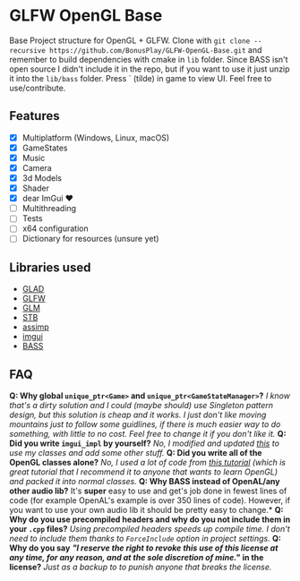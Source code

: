 # GLFW OpenGL Base
Base Project structure for OpenGL + GLFW. Clone with
`git clone --recursive https://github.com/BonusPlay/GLFW-OpenGL-Base.git`
and remember to build dependencies with cmake in `lib` folder. Since BASS isn't open source I didn't include it in the repo, but if you want to use it just unzip it into the `lib/bass` folder. Press ` (tilde) in game to view UI. Feel free to use/contribute.

## Features
-[x] Multiplatform (Windows, Linux, macOS)
-[x] GameStates
-[x] Music
-[x] Camera
-[x] 3d Models
-[x] Shader
-[x] dear ImGui ❤️
-[ ] Multithreading
-[ ] Tests
-[ ] x64 configuration
-[ ] Dictionary for resources (unsure yet)

## Libraries used
- [GLAD](https://github.com/Dav1dde/glad)
- [GLFW](https://github.com/glfw/glfw)
- [GLM](https://github.com/g-truc/glm)
- [STB](https://github.com/nothings/stb)
- [assimp](https://github.com/assimp/assimp)
- [imgui](https://github.com/ocornut/imgui)
- [BASS](https://www.un4seen.com/)

## FAQ
**Q: Why global `unique_ptr<Game>` and `unique_ptr<GameStateManager>`?**
*I know that's a dirty solution and I could (maybe should) use Singleton pattern design, but this solution is cheap and it works. I just don't like moving mountains just to follow some guidlines, if there is much easier way to do something, with little to no cost. Feel free to change it if you don't like it.*
**Q: Did you write `imgui_impl` by yourself?**
*No, I modified and updated [this](https://github.com/ocornut/imgui/tree/master/examples/opengl3_example) to use my classes and add some other stuff.*
**Q: Did you write all of the OpenGL classes alone?**
*No, I used a lot of code from [this tutorial](https://learnopengl.com) (which is great tutorial that I recommend it to anyone that wants to learn OpenGL) and packed it into normal classes.*
**Q: Why BASS instead of OpenAL/any other audio lib?**
It's **super** easy to use and get's job done in fewest lines of code (for example OpenAL's example is over 350 lines of code). However, if you want to use your own audio lib it should be pretty easy to change.*
**Q: Why do you use precompiled headers and why do you not include them in your `.cpp` files?**
*Using precompiled headers speeds up compile time. I don't need to include them thanks to `ForceInclude` option in project settings.*
**Q: Why do you say** ***"I reserve the right to revoke this use of this license at any time, for any reason, and at the sole discretion of mine."*** **in the license?**
*Just as a backup to to punish anyone that breaks the license.*